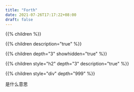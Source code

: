 ```yaml
---
title: "Forth"
date: 2021-07-26T17:17:22+08:00
draft: false
---
```


{{% children %}}

{{% children description="true" %}}

{{% children depth="3" showhidden="true" %}}

{{% children style="h2" depth="3" description="true" %}}

{{% children style="div" depth="999" %}}



是什么意思

